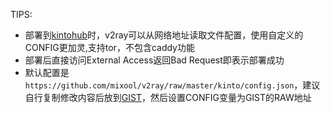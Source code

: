 TIPS:
* 部署到[kintohub](https://app.kintohub.com/login)时，v2ray可以从网络地址读取文件配置，使用自定义的CONFIG更加灵,支持tor，不包含caddy功能
* 部署后直接访问External Access返回Bad Request即表示部署成功
* 默认配置是`https://github.com/mixool/v2ray/raw/master/kinto/config.json`，建议自行复制修改内容后放到[GIST](https://gist.github.com/)，然后设置CONFIG变量为GIST的RAW地址
